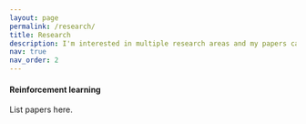```yaml
---
layout: page
permalink: /research/
title: Research
description: I'm interested in multiple research areas and my papers can be broadly categorized as follows.
nav: true
nav_order: 2
---
```


#### Reinforcement learning
List papers here.